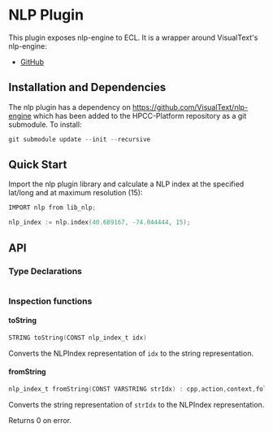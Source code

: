NLP Plugin
================

This plugin exposes nlp-engine to ECL.  It is a wrapper around VisualText's nlp-engine:
* [GitHub](https://github.com/VisualText/nlp-engine)


Installation and Dependencies
------------------------------

The nlp plugin has a dependency on https://github.com/VisualText/nlp-engine which has been added to the HPCC-Platform repository as a git submodule.  To install:
```c
git submodule update --init --recursive
```

Quick Start
------------

Import the nlp plugin library and calculate a NLP index at the specified lat/long and at maximum resolution (15):
```c
IMPORT nlp from lib_nlp; 

nlp_index := nlp.index(40.689167, -74.044444, 15);
```

API
----

### Type Declarations
```c
```

### Inspection functions

#### toString

```c
STRING toString(CONST nlp_index_t idx)
```

Converts the NLPIndex representation of `idx` to the string representation.

#### fromString

```c
nlp_index_t fromString(CONST VARSTRING strIdx) : cpp,action,context,fold,entrypoint='fromString';
```

Converts the string representation of `strIdx` to the NLPIndex representation.

Returns 0 on error.

